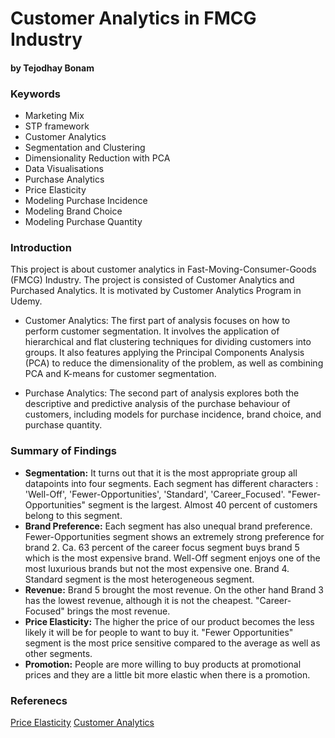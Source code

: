# Customer Analytics in FMCG Industry 

#### by Tejodhay Bonam 

### Keywords 

- Marketing Mix 
- STP framework 
- Customer Analytics
- Segmentation and Clustering
- Dimensionality Reduction with PCA
- Data Visualisations 
- Purchase Analytics
- Price Elasticity
- Modeling Purchase Incidence
- Modeling Brand Choice
- Modeling Purchase Quantity


### Introduction
This project is about customer analytics in Fast-Moving-Consumer-Goods (FMCG) Industry. The project is consisted of Customer Analytics and Purchased Analytics. It is motivated by Customer Analytics Program in Udemy. 
- Customer Analytics: The first part of analysis focuses on how to perform customer segmentation. It involves the application of hierarchical and flat clustering techniques for dividing customers into groups. It also features applying the Principal Components Analysis (PCA) to reduce the dimensionality of the problem, as well as combining PCA and K-means for customer segmentation.

- Purchase Analytics: The second part of analysis explores both the descriptive and predictive analysis of the purchase behaviour of customers, including models for purchase incidence, brand choice, and purchase quantity. 
 

### Summary of Findings 

- **Segmentation:** It turns out that it is the most appropriate group all datapoints into four segments. Each segment has different characters : 'Well-Off', 'Fewer-Opportunities', 'Standard', 'Career_Focused'. "Fewer-Opportunities" segment is  the largest. Almost 40 percent of customers belong to this segment.
- **Brand Preference:** Each segment has also unequal brand preference. Fewer-Opportunities segment shows an extremely strong preference for brand 2. Ca. 63 percent of the career focus segment buys brand 5 which is the most expensive brand. Well-Off segment enjoys one of the most luxurious brands but not the most expensive one. Brand 4. Standard segment is the most heterogeneous segment.  
- **Revenue:** Brand 5 brought the most revenue. On the other hand Brand 3 has the lowest revenue, although it is not the cheapest. "Career-Focused" brings the most revenue.
- **Price Elasticity:** The higher the price of our product becomes the less likely it will be for people to want to buy it. "Fewer Opportunities" segment is the most price sensitive compared to the average as well as other segments. 
- **Promotion:** People are more willing to buy products at promotional prices and they are a little bit more elastic when there is a promotion. 


### Referenecs 

[Price Elasticity](https://365datascience.com/price-elasticity/)
[Customer Analytics](https://www.udemy.com/course/customer-analytics-in-python/)
